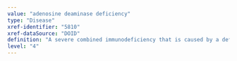 ```yaml
---
value: "adenosine deaminase deficiency"
type: "Disease"
xref-identifier: "5810"
xref-dataSource: "DOID"
definition: "A severe combined immunodeficiency that is caused by a defective enzyme, adenosine deaminase (ADA), necessary for the breakdown of purines. Lack of ADA causes accumulation of dATP."
level: "4"
---
```

